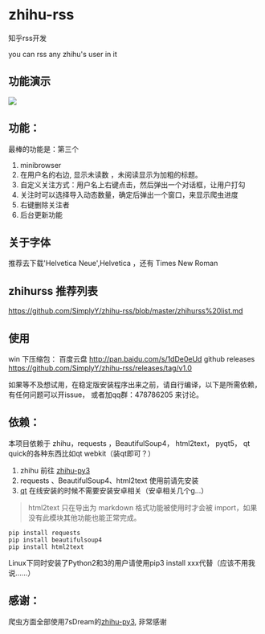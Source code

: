 # zhihu-rss

知乎rss开发

you can rss any zhihu's user in it

## 功能演示

![](http://img-storage.qiniudn.com/15-7-28/94436942.jpg)

## 功能：
最棒的功能是：第三个

1. minibrowser
2. 在用户名的右边, 显示未读数 ，未阅读显示为加粗的标题。
3. 自定义关注方式：用户名上右键点击，然后弹出一个对话框，让用户打勾
4. 关注时可以选择导入动态数量，确定后弹出一个窗口，来显示爬虫进度
5. 右键删除关注者
6. 后台更新功能

## 关于字体
推荐去下载'Helvetica Neue',Helvetica ，还有 Times New Roman

## zhihurss 推荐列表

https://github.com/SimplyY/zhihu-rss/blob/master/zhihurss%20list.md

## 使用
win 下压缩包：
百度云盘 http://pan.baidu.com/s/1dDe0eUd
github releases https://github.com/SimplyY/zhihu-rss/releases/tag/v1.0


如果等不及想试用，在稳定版安装程序出来之前，请自行编译，以下是所需依赖，有任何问题可以开issue， 或者加qq群：478786205 来讨论。


## 依赖：


本项目依赖于 zhihu，requests ，BeautifulSoup4， html2text， pyqt5， qt quick的各种东西比如qt webkit（装qt即可？）

1. zhihu 前往 [zhihu-py3](https://github.com/7sDream/zhihu-py3)
2.  requests 、BeautifulSoup4、html2text 使用前请先安装
3. [qt](https://www.qt.io/zh-hans/download-open-source/)  在线安装的时候不需要安装安卓相关（安卓相关几个g...）

> html2text 只在导出为 markdown 格式功能被使用时才会被 import，如果没有此模块其他功能也能正常完成。

```
pip install requests
pip install beautifulsoup4
pip install html2text
```
Linux下同时安装了Python2和3的用户请使用pip3 install xxx代替（应该不用我说……）


## 感谢：

爬虫方面全部使用7sDream的[zhihu-py3](https://github.com/7sDream/zhihu-py3), 非常感谢
